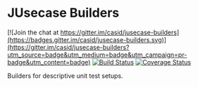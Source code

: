 # JUsecase Builders

[![Join the chat at https://gitter.im/casid/jusecase-builders](https://badges.gitter.im/casid/jusecase-builders.svg)](https://gitter.im/casid/jusecase-builders?utm_source=badge&utm_medium=badge&utm_campaign=pr-badge&utm_content=badge)
[![Build Status](https://travis-ci.org/casid/jusecase-builders.svg?branch=master)](https://travis-ci.org/casid/jusecase-builders)
[![Coverage Status](https://coveralls.io/repos/github/casid/jusecase-builders/badge.svg?branch=master)](https://coveralls.io/github/casid/jusecase-builders?branch=master)

Builders for descriptive unit test setups.
